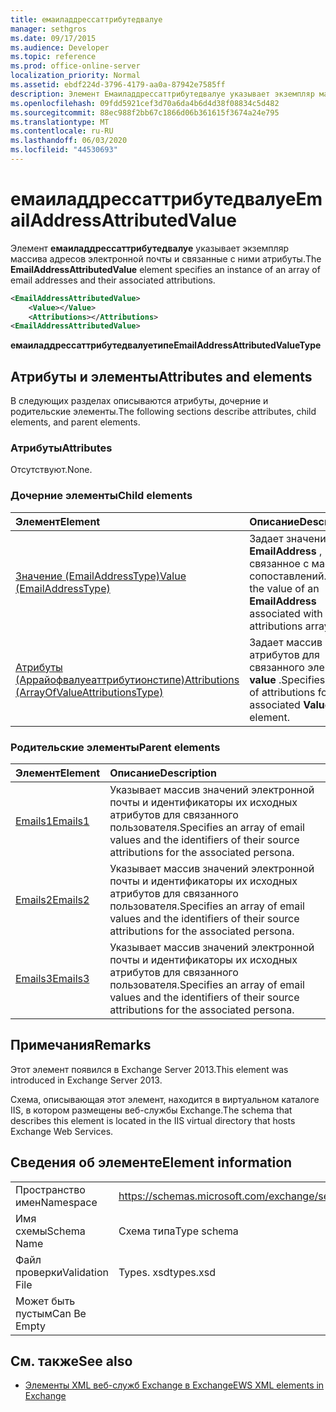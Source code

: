 ```yaml
---
title: емаиладдрессаттрибутедвалуе
manager: sethgros
ms.date: 09/17/2015
ms.audience: Developer
ms.topic: reference
ms.prod: office-online-server
localization_priority: Normal
ms.assetid: ebdf224d-3796-4179-aa0a-87942e7585ff
description: Элемент Емаиладдрессаттрибутедвалуе указывает экземпляр массива адресов электронной почты и связанные с ними атрибуты.
ms.openlocfilehash: 09fdd5921cef3d70a6da4b6d4d38f08834c5d482
ms.sourcegitcommit: 88ec988f2bb67c1866d06b361615f3674a24e795
ms.translationtype: MT
ms.contentlocale: ru-RU
ms.lasthandoff: 06/03/2020
ms.locfileid: "44530693"
---
```

# <a name="emailaddressattributedvalue"></a><span data-ttu-id="8ddfe-103">емаиладдрессаттрибутедвалуе</span><span class="sxs-lookup"><span data-stu-id="8ddfe-103">EmailAddressAttributedValue</span></span>

<span data-ttu-id="8ddfe-104">Элемент **емаиладдрессаттрибутедвалуе** указывает экземпляр массива адресов электронной почты и связанные с ними атрибуты.</span><span class="sxs-lookup"><span data-stu-id="8ddfe-104">The **EmailAddressAttributedValue** element specifies an instance of an array of email addresses and their associated attributions.</span></span> 
  
```XML
<EmailAddressAttributedValue>
    <Value></Value>
    <Attributions></Attributions>
<EmailAddressAttributedValue>
```

 <span data-ttu-id="8ddfe-105">**емаиладдрессаттрибутедвалуетипе**</span><span class="sxs-lookup"><span data-stu-id="8ddfe-105">**EmailAddressAttributedValueType**</span></span>
## <a name="attributes-and-elements"></a><span data-ttu-id="8ddfe-106">Атрибуты и элементы</span><span class="sxs-lookup"><span data-stu-id="8ddfe-106">Attributes and elements</span></span>

<span data-ttu-id="8ddfe-107">В следующих разделах описываются атрибуты, дочерние и родительские элементы.</span><span class="sxs-lookup"><span data-stu-id="8ddfe-107">The following sections describe attributes, child elements, and parent elements.</span></span>
  
### <a name="attributes"></a><span data-ttu-id="8ddfe-108">Атрибуты</span><span class="sxs-lookup"><span data-stu-id="8ddfe-108">Attributes</span></span>

<span data-ttu-id="8ddfe-109">Отсутствуют.</span><span class="sxs-lookup"><span data-stu-id="8ddfe-109">None.</span></span>
  
### <a name="child-elements"></a><span data-ttu-id="8ddfe-110">Дочерние элементы</span><span class="sxs-lookup"><span data-stu-id="8ddfe-110">Child elements</span></span>

|<span data-ttu-id="8ddfe-111">**Элемент**</span><span class="sxs-lookup"><span data-stu-id="8ddfe-111">**Element**</span></span>|<span data-ttu-id="8ddfe-112">**Описание**</span><span class="sxs-lookup"><span data-stu-id="8ddfe-112">**Description**</span></span>|
|:-----|:-----|
|[<span data-ttu-id="8ddfe-113">Значение (EmailAddressType)</span><span class="sxs-lookup"><span data-stu-id="8ddfe-113">Value (EmailAddressType)</span></span>](value-emailaddresstype.md) <br/> |<span data-ttu-id="8ddfe-114">Задает значение **EmailAddress** , связанное с массивом сопоставлений.</span><span class="sxs-lookup"><span data-stu-id="8ddfe-114">Specifies the value of an **EmailAddress** associated with an attributions array.</span></span>  <br/> |
|[<span data-ttu-id="8ddfe-115">Атрибуты (Аррайофвалуеаттрибутионстипе)</span><span class="sxs-lookup"><span data-stu-id="8ddfe-115">Attributions (ArrayOfValueAttributionsType)</span></span>](attributions-arrayofvalueattributionstype.md) <br/> |<span data-ttu-id="8ddfe-116">Задает массив атрибутов для связанного элемента **value** .</span><span class="sxs-lookup"><span data-stu-id="8ddfe-116">Specifies an array of attributions for its associated **Value** element.</span></span>  <br/> |
   
### <a name="parent-elements"></a><span data-ttu-id="8ddfe-117">Родительские элементы</span><span class="sxs-lookup"><span data-stu-id="8ddfe-117">Parent elements</span></span>

|<span data-ttu-id="8ddfe-118">**Элемент**</span><span class="sxs-lookup"><span data-stu-id="8ddfe-118">**Element**</span></span>|<span data-ttu-id="8ddfe-119">**Описание**</span><span class="sxs-lookup"><span data-stu-id="8ddfe-119">**Description**</span></span>|
|:-----|:-----|
|[<span data-ttu-id="8ddfe-120">Emails1</span><span class="sxs-lookup"><span data-stu-id="8ddfe-120">Emails1</span></span>](emails1.md) <br/> |<span data-ttu-id="8ddfe-121">Указывает массив значений электронной почты и идентификаторы их исходных атрибутов для связанного пользователя.</span><span class="sxs-lookup"><span data-stu-id="8ddfe-121">Specifies an array of email values and the identifiers of their source attributions for the associated persona.</span></span>  <br/> |
|[<span data-ttu-id="8ddfe-122">Emails2</span><span class="sxs-lookup"><span data-stu-id="8ddfe-122">Emails2</span></span>](emails2.md) <br/> |<span data-ttu-id="8ddfe-123">Указывает массив значений электронной почты и идентификаторы их исходных атрибутов для связанного пользователя.</span><span class="sxs-lookup"><span data-stu-id="8ddfe-123">Specifies an array of email values and the identifiers of their source attributions for the associated persona.</span></span>  <br/> |
|[<span data-ttu-id="8ddfe-124">Emails3</span><span class="sxs-lookup"><span data-stu-id="8ddfe-124">Emails3</span></span>](emails3.md) <br/> |<span data-ttu-id="8ddfe-125">Указывает массив значений электронной почты и идентификаторы их исходных атрибутов для связанного пользователя.</span><span class="sxs-lookup"><span data-stu-id="8ddfe-125">Specifies an array of email values and the identifiers of their source attributions for the associated persona.</span></span>  <br/> |
   
## <a name="remarks"></a><span data-ttu-id="8ddfe-126">Примечания</span><span class="sxs-lookup"><span data-stu-id="8ddfe-126">Remarks</span></span>

<span data-ttu-id="8ddfe-127">Этот элемент появился в Exchange Server 2013.</span><span class="sxs-lookup"><span data-stu-id="8ddfe-127">This element was introduced in Exchange Server 2013.</span></span>
  
<span data-ttu-id="8ddfe-128">Схема, описывающая этот элемент, находится в виртуальном каталоге IIS, в котором размещены веб-службы Exchange.</span><span class="sxs-lookup"><span data-stu-id="8ddfe-128">The schema that describes this element is located in the IIS virtual directory that hosts Exchange Web Services.</span></span>
  
## <a name="element-information"></a><span data-ttu-id="8ddfe-129">Сведения об элементе</span><span class="sxs-lookup"><span data-stu-id="8ddfe-129">Element information</span></span>

|||
|:-----|:-----|
|<span data-ttu-id="8ddfe-130">Пространство имен</span><span class="sxs-lookup"><span data-stu-id="8ddfe-130">Namespace</span></span>  <br/> |https://schemas.microsoft.com/exchange/services/2006/types  <br/> |
|<span data-ttu-id="8ddfe-131">Имя схемы</span><span class="sxs-lookup"><span data-stu-id="8ddfe-131">Schema Name</span></span>  <br/> |<span data-ttu-id="8ddfe-132">Схема типа</span><span class="sxs-lookup"><span data-stu-id="8ddfe-132">Type schema</span></span>  <br/> |
|<span data-ttu-id="8ddfe-133">Файл проверки</span><span class="sxs-lookup"><span data-stu-id="8ddfe-133">Validation File</span></span>  <br/> |<span data-ttu-id="8ddfe-134">Types. xsd</span><span class="sxs-lookup"><span data-stu-id="8ddfe-134">types.xsd</span></span>  <br/> |
|<span data-ttu-id="8ddfe-135">Может быть пустым</span><span class="sxs-lookup"><span data-stu-id="8ddfe-135">Can Be Empty</span></span>  <br/> ||
   
## <a name="see-also"></a><span data-ttu-id="8ddfe-136">См. также</span><span class="sxs-lookup"><span data-stu-id="8ddfe-136">See also</span></span>



- [<span data-ttu-id="8ddfe-137">Элементы XML веб-служб Exchange в Exchange</span><span class="sxs-lookup"><span data-stu-id="8ddfe-137">EWS XML elements in Exchange</span></span>](ews-xml-elements-in-exchange.md)

